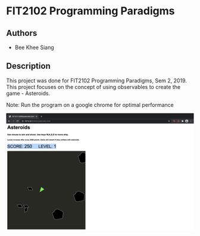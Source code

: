 # FIT2102 Programming Paradigms

## Authors
- Bee Khee Siang

## Description
This project was done for FIT2102 Programming Paradigms, Sem 2, 2019. This project focuses on the concept of using observables to create the game - Asteroids.

Note: Run the program on a google chrome for optimal performance


![alt text](https://github.com/kheesiang/FIT2102_Asteroids/blob/main/asteroids_image.png)

